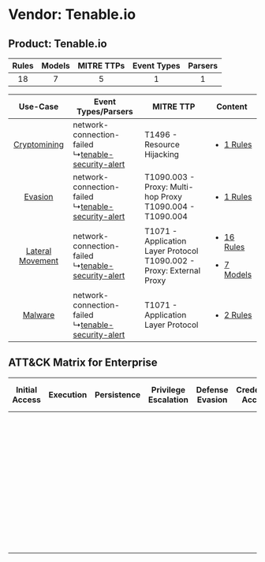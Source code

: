 Vendor: Tenable.io
==================
Product: Tenable.io
-------------------
| Rules | Models | MITRE TTPs | Event Types | Parsers |
|:-----:|:------:|:----------:|:-----------:|:-------:|
|  18   |   7    |     5      |      1      |    1    |

|    Use-Case    | Event Types/Parsers    | MITRE TTP    | Content    |
|:----:| ---- | ---- | ---- |
|     [Cryptomining](../../../UseCases/uc_cryptomining.md)     |  network-connection-failed<br> ↳[tenable-security-alert](Ps/pC_tenablesecurityalert.md)<br> | T1496 - Resource Hijacking<br>    | [<ul><li>1 Rules</li></ul>](RM/r_m_tenable.io_tenable.io_Cryptomining.md)    |
|          [Evasion](../../../UseCases/uc_evasion.md)          |  network-connection-failed<br> ↳[tenable-security-alert](Ps/pC_tenablesecurityalert.md)<br> | T1090.003 - Proxy: Multi-hop Proxy<br>T1090.004 - T1090.004<br>    | [<ul><li>1 Rules</li></ul>](RM/r_m_tenable.io_tenable.io_Evasion.md)    |
| [Lateral Movement](../../../UseCases/uc_lateral_movement.md) |  network-connection-failed<br> ↳[tenable-security-alert](Ps/pC_tenablesecurityalert.md)<br> | T1071 - Application Layer Protocol<br>T1090.002 - Proxy: External Proxy<br> | [<ul><li>16 Rules</li></ul><ul><li>7 Models</li></ul>](RM/r_m_tenable.io_tenable.io_Lateral_Movement.md) |
|          [Malware](../../../UseCases/uc_malware.md)          |  network-connection-failed<br> ↳[tenable-security-alert](Ps/pC_tenablesecurityalert.md)<br> | T1071 - Application Layer Protocol<br>    | [<ul><li>2 Rules</li></ul>](RM/r_m_tenable.io_tenable.io_Malware.md)    |

ATT&CK Matrix for Enterprise
----------------------------
| Initial Access | Execution | Persistence | Privilege Escalation | Defense Evasion | Credential Access | Discovery | Lateral Movement | Collection | Command and Control                                                                                                                                                                                                                                                                                    | Exfiltration | Impact                                                                  |
| -------------- | --------- | ----------- | -------------------- | --------------- | ----------------- | --------- | ---------------- | ---------- | ------------------------------------------------------------------------------------------------------------------------------------------------------------------------------------------------------------------------------------------------------------------------------------------------------ | ------------ | ----------------------------------------------------------------------- |
|                |           |             |                      |                 |                   |           |                  |            | [Proxy: Multi-hop Proxy](https://attack.mitre.org/techniques/T1090/003)<br><br>[Proxy: External Proxy](https://attack.mitre.org/techniques/T1090/002)<br><br>[Application Layer Protocol](https://attack.mitre.org/techniques/T1071)<br><br>[Proxy](https://attack.mitre.org/techniques/T1090)<br><br> |              | [Resource Hijacking](https://attack.mitre.org/techniques/T1496)<br><br> |